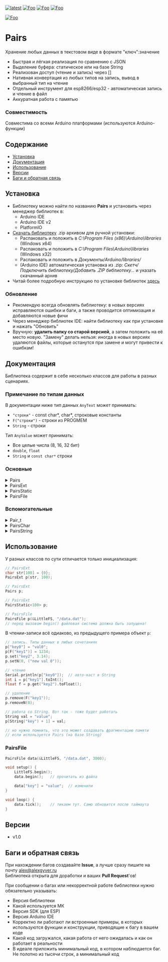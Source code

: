 [![latest](https://img.shields.io/github/v/release/GyverLibs/Pairs.svg?color=brightgreen)](https://github.com/GyverLibs/Pairs/releases/latest/download/Pairs.zip)
[![Foo](https://img.shields.io/badge/Website-AlexGyver.ru-blue.svg?style=flat-square)](https://alexgyver.ru/)
[![Foo](https://img.shields.io/badge/%E2%82%BD$%E2%82%AC%20%D0%9D%D0%B0%20%D0%BF%D0%B8%D0%B2%D0%BE-%D1%81%20%D1%80%D1%8B%D0%B1%D0%BA%D0%BE%D0%B9-orange.svg?style=flat-square)](https://alexgyver.ru/support_alex/)
[![Foo](https://img.shields.io/badge/README-ENGLISH-blueviolet.svg?style=flat-square)](https://github-com.translate.goog/GyverLibs/Pairs?_x_tr_sl=ru&_x_tr_tl=en)  

[![Foo](https://img.shields.io/badge/ПОДПИСАТЬСЯ-НА%20ОБНОВЛЕНИЯ-brightgreen.svg?style=social&logo=telegram&color=blue)](https://t.me/GyverLibs)

# Pairs
Хранение любых данных в текстовом виде в формате "ключ":значение
- Быстрая и лёгкая реализация по сравнению с JSON
- Выделение буфера: статическое или на базе String
- Реализован доступ (чтение и запись) через []
- Нативная конвертация из любых типов на запись, вывод в выбранный тип на чтение
- Отдельный инструмент для esp8266/esp32 - автоматическая запись и чтение в файл
- Аккуратная работа с памятью

### Совместимость
Совместима со всеми Arduino платформами (используются Arduino-функции)

## Содержание
- [Установка](#install)
- [Документация](#docs)
- [Использование](#usage)
- [Версии](#versions)
- [Баги и обратная связь](#feedback)

<a id="install"></a>
## Установка
- Библиотеку можно найти по названию **Pairs** и установить через менеджер библиотек в:
    - Arduino IDE
    - Arduino IDE v2
    - PlatformIO
- [Скачать библиотеку](https://github.com/GyverLibs/Pairs/archive/refs/heads/main.zip) .zip архивом для ручной установки:
    - Распаковать и положить в *C:\Program Files (x86)\Arduino\libraries* (Windows x64)
    - Распаковать и положить в *C:\Program Files\Arduino\libraries* (Windows x32)
    - Распаковать и положить в *Документы/Arduino/libraries/*
    - (Arduino IDE) автоматическая установка из .zip: *Скетч/Подключить библиотеку/Добавить .ZIP библиотеку…* и указать скачанный архив
- Читай более подробную инструкцию по установке библиотек [здесь](https://alexgyver.ru/arduino-first/#%D0%A3%D1%81%D1%82%D0%B0%D0%BD%D0%BE%D0%B2%D0%BA%D0%B0_%D0%B1%D0%B8%D0%B1%D0%BB%D0%B8%D0%BE%D1%82%D0%B5%D0%BA)
### Обновление
- Рекомендую всегда обновлять библиотеку: в новых версиях исправляются ошибки и баги, а также проводится оптимизация и добавляются новые фичи
- Через менеджер библиотек IDE: найти библиотеку как при установке и нажать "Обновить"
- Вручную: **удалить папку со старой версией**, а затем положить на её место новую. "Замену" делать нельзя: иногда в новых версиях удаляются файлы, которые останутся при замене и могут привести к ошибкам!


<a id="docs"></a>
## Документация
Библиотека содержит в себе несколько классов для работы в разных сценариях.

### Примечание по типам данных
В документации ниже тип данных `AnyText` может принимать:
- `"строки"` - const char*, char*, строковые константы
- `F("строки")` - строки из PROGMEM
- `String` - строки

Тип `AnyValue` может принимать:
- Все целые числа (8, 16, 32 бит)
- `double`, `float`
- `String` и `const char*` строки

### Основные
<details>
<summary>Pairs</summary>
Объект пар на основе динамической String строки.

```cpp
// конструктор
Pairs();
Pairs(uint16_t size);                   // с указанием резерва строки
Pairs(String& str);                     // из строки
Pairs(String& str, uint16_t size);      // из строки + резерв

// переменные
String str;                             // строка для ручного доступа

// методы
bool reserve(uint16_t len);             // зарезервировать строку
void clear();                           // очистить строку
bool changed();                         // было изменение данных. Само сбросится в false
void forceChange();                     // установить флаг на изменение

bool set(AnyText key, AnyValue value);  // установить по ключу
bool setN(uint16_t idx, AnyValue value);// установить по индексу

Pair_t get(AnyText key);                // получить по ключу
Pair_t getN(uint16_t idx);              // получить по индексу

int32_t toInt();                        // вывести в int
float toFloat();                        // вывести в float
String toString();                      // вывести в String
bool toChar(char* buf, uint16_t len);   // вывести в char массив

bool remove(AnyText key);               // удалить по ключу
bool removeN(uint16_t idx);             // удалить по индексу

bool contains(AnyText key);             // проверка на существование
uint16_t length();                      // получить количество пар
```
</details>
<details>
<summary>PairsExt</summary>
Объект пар на основе статического внешнего `char` массива указанной длины. Методы такие же как у Pairs, за исключением setBuffer/reserve.

```cpp
// конструктор
PairsExt();
PairsExt(char* str, uint16_t size);     // подключить внешний буфер размера size

// переменные
char* str;                              // строка для ручного доступа
uint16_t size;                          // указанный макс. размер

// методы
void setBuffer(char* str, uint16_t len);// подключить буфер
void clear();                           // очистить строку
bool changed();                         // было изменение данных. Само сбросится в false
void forceChange();                     // установить флаг на изменение

bool set(AnyText key, AnyValue value);  // установить по ключу
bool setN(uint16_t idx, AnyValue value);// установить по индексу

Pair_t get(AnyText key);                // получить по ключу
Pair_t getN(uint16_t idx);              // получить по индексу

int32_t toInt();                        // вывести в int
float toFloat();                        // вывести в float
String toString();                      // вывести в String
bool toChar(char* buf, uint16_t len);   // вывести в char массив

bool remove(AnyText key);               // удалить по ключу
bool removeN(uint16_t idx);             // удалить по индексу

bool contains(AnyText key);             // проверка на существование
uint16_t length();                      // получить количество пар
```
</details>
<details>
<summary>PairsStatic</summary>
Основан на `PairsExt`, но вместо внешнего массива создаёт свой, внутри объекта.

```cpp
// конструктор
PairsStatic<макс. размер> ();

// наследует всё из PairsExt
```
</details>
<details>
<summary>PairsFile</summary>
Автоматическое хранение и обновление базы пар для esp8266/esp32. Привязывается к файлу, записывает в него данные при изменении + выходе таймаута. Основано на классе `Pairs`, т.е. на динамической строке `String`.

```cpp
// наследует всё из Pairs

// конструктор. Установить файловую систему, имя файла и таймаут
PairsFile(fs::FS* nfs = nullptr, const char* path = nullptr, uint32_t tout = 10000);

// установить файловую систему и имя файла
void setFS(fs::FS* nfs, const char* path);

// установить таймаут записи, мс (умолч. 10000)
void setTimeout(uint32_t tout = 10000);

// прочитать данные в буфер. Опционально заразервировать дополнительное место. true если прочитаны
bool begin(uint16_t res = 0);

// обновить данные в файле
bool update();

// тикер, вызывать в loop. Сам обновит данные при изменении и выходе таймаута, вернёт true
bool tick();
```
</details>

### Вспомогательные
<details>
<summary>Pair_t</summary>
Объект пары, хранит указатели на ключ и значение и их длину.

```cpp
const char* key;    // ключ
uint16_t key_len;   // длина ключа
const char* val;    // значение
uint16_t val_len;   // длина значения

// вывести значение в char массив
bool toChar(char* buf, uint16_t len);
int32_t toInt();    // вывести значение в int
float toFloat();    // вывести значение в float
String toString();  // вывести значение в String
```
</details>
<details>
<summary>PairsChar</summary>
Набор функций для работы с парами, текст хранится в char массиве.

```cpp
// получить пару по ключу
Pair_t get_pair_by_key(const char* str, const char* key, bool pgm = false);

// получить пару по индексу
Pair_t get_pair_by_idx(const char* str, uint16_t idx);

// установить значение по ключу(true - добавлено или изменено)
bool set_by_key(char* str, uint16_t size, const char* key, const char* value, bool pgm = false);

// установить значение по паре (true - добавлено или изменено)
bool set_by_pair(char* str, uint16_t size, Pair_t pair, const char* value);

// установить значение по индексу (true - добавлено или изменено)
bool set_by_idx(char* str, uint16_t size, uint16_t idx, const char* value);

// добавить пару
Pair_t add_pair(char* str, uint16_t size, const char* key, const char* value, bool pgm = false);

// посчитать количество пар
uint16_t count_pairs(const char* str);

// проверить существование пары по ключу
bool count_pairs(const char* str, const char* key, bool pgm = false);

// удалить пару по индексу
bool remove_by_idx(char* str, uint16_t idx);

// удалить пару по ключу
bool remove_by_key(char* str, const char* key, bool pgm = false);

// удалить пару по паре
bool remove_by_pair(char* str, Pair_t pair);
```
</details>
<details>
<summary>PairsString</summary>
Набор функций для работы с парами, текст хранится в String строке.

```cpp
// получить пару по ключу
Pair_t get_pair_by_key(const String& str, const char* key, bool pgm = false);

// получить пару по индексу
Pair_t get_pair_by_idx(const String& str, uint16_t idx);

// установить значение по ключу (true - добавлено или изменено)
bool set_by_key(String& str, const char* key, const char* value, bool pgm = false);

// установить значение по паре (true - добавлено или изменено)
bool set_by_pair(String& str, Pair_t pair, const char* value);

// установить значение по индексу (true - добавлено или изменено)
bool set_by_idx(String& str, uint16_t idx, const char* value);

// добавить пару
Pair_t add_pair(String& str, const char* key, const char* value, bool pgm = false);

// посчитать количество пар
uint16_t count_pairs(const String& str);

// проверить существование пары по ключу
bool count_pairs(const String& str, const char* key, bool pgm = false);

// удалить пару по индексу
bool remove_by_idx(String& str, uint16_t idx);

// удалить пару по ключу
bool remove_by_key(String& str, const char* key, bool pgm = false);

// удалить пару по паре
bool remove_by_pair(String& str, Pair_t pair);
```
</details>

<a id="usage"></a>
## Использование
У разных классов по сути отличается только инициализация:

```cpp
// PairsExt
char str[100] = {0};
PairsExt p(str, 100);

// PairsExt
Pairs p;

// PairsExt
PairsStatic<100> p;

// PairsFile
PairsFile p(&LittleFS, "/data.dat");
// перед вызовом begin() файловая система должна быть запущена!
```

В чтении-записи всё одиаково, из предыдущего примера объект `p`:

```cpp
// запись. Типы данных в любых сочетаниях
p["key0"] = "val0";
p[F("key1")] = 1234;
p.set("key2", 3.14);
p.setN(0, ("new val 0"));

// чтение
Serial.println(p["key0"]);  // авто-каст в String
int i = p["key1"].toInt();
float f = p.get("key2").toFloat();

// удаление
p.remove(F("key1"));
p.removeN(0);

// работа со String. Вот так - тоже будет работать
String val = "value";
p[String("key") + 1] = val;

// но нужно помнить, что это может создавать фрагментацию памяти
// если используется Pairs (на базе String)
```

### PairsFile
```cpp
PairsFile data(&LittleFS, "/data.dat", 3000);

void setup() {
    LittleFS.begin();
    data.begin();   // прочитать из файла

    data["key"] = "value";  // изменили
}

void loop() {
    data.tick();    // тикаем тут. Само обновится после таймаута
}
```

<a id="versions"></a>
## Версии
- v1.0

<a id="feedback"></a>
## Баги и обратная связь
При нахождении багов создавайте **Issue**, а лучше сразу пишите на почту [alex@alexgyver.ru](mailto:alex@alexgyver.ru)  
Библиотека открыта для доработки и ваших **Pull Request**'ов!

При сообщении о багах или некорректной работе библиотеки нужно обязательно указывать:
- Версия библиотеки
- Какой используется МК
- Версия SDK (для ESP)
- Версия Arduino IDE
- Корректно ли работают ли встроенные примеры, в которых используются функции и конструкции, приводящие к багу в вашем коде
- Какой код загружался, какая работа от него ожидалась и как он работает в реальности
- В идеале приложить минимальный код, в котором наблюдается баг. Не полотно из тысячи строк, а минимальный код